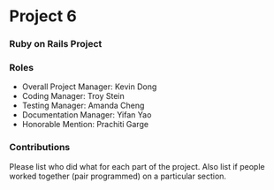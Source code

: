 # Project 6
### Ruby on Rails Project

### Roles
* Overall Project Manager: Kevin Dong
* Coding Manager:  Troy Stein
* Testing Manager: Amanda Cheng
* Documentation Manager: Yifan Yao
* Honorable Mention: Prachiti Garge

### Contributions
Please list who did what for each part of the project.
Also list if people worked together (pair programmed) on a particular section.


